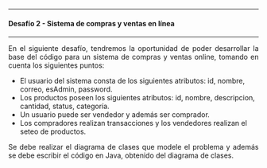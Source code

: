 
---
#### **Desafío 2 - Sistema de compras y ventas en línea**
---

<p style="text-align: justify;">
En el siguiente desafío, tendremos la oportunidad de poder desarrollar la base del código para un sistema de compras y ventas online, tomando en cuenta los siguientes puntos:
</p>

* El usuario del sistema consta de los siguientes atributos: id, nombre, correo, esAdmin, password.
* Los productos poseen los siguientes atributos: id, nombre, descripcion, cantidad, status, categoría.
* Un usuario puede ser vendedor y además ser comprador.
* Los compradores realizan transacciones y los vendedores realizan el seteo de productos.

<p style="text-align: justify;">
Se debe realizar el diagrama de clases que modele el problema y además se debe escribir el código en Java, obtenido del diagrama de clases.
</p>

